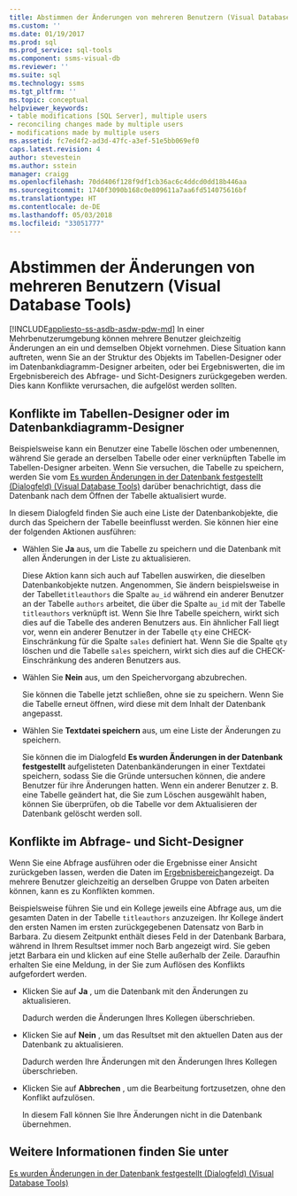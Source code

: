 ```yaml
---
title: Abstimmen der Änderungen von mehreren Benutzern (Visual Database Tools) | Microsoft-Dokumentation
ms.custom: ''
ms.date: 01/19/2017
ms.prod: sql
ms.prod_service: sql-tools
ms.component: ssms-visual-db
ms.reviewer: ''
ms.suite: sql
ms.technology: ssms
ms.tgt_pltfrm: ''
ms.topic: conceptual
helpviewer_keywords:
- table modifications [SQL Server], multiple users
- reconciling changes made by multiple users
- modifications made by multiple users
ms.assetid: fc7ed4f2-ad3d-47fc-a3ef-51e5bb069ef0
caps.latest.revision: 4
author: stevestein
ms.author: sstein
manager: craigg
ms.openlocfilehash: 70dd406f128f9df1cb36ac6c4ddcd0dd18b446aa
ms.sourcegitcommit: 1740f3090b168c0e809611a7aa6fd514075616bf
ms.translationtype: HT
ms.contentlocale: de-DE
ms.lasthandoff: 05/03/2018
ms.locfileid: "33051777"
---
```

# <a name="reconcile-changes-made-by-multiple-users-visual-database-tools"></a>Abstimmen der Änderungen von mehreren Benutzern (Visual Database Tools)
[!INCLUDE[appliesto-ss-asdb-asdw-pdw-md](../../includes/appliesto-ss-asdb-asdw-pdw-md.md)]
In einer Mehrbenutzerumgebung können mehrere Benutzer gleichzeitig Änderungen an ein und demselben Objekt vornehmen. Diese Situation kann auftreten, wenn Sie an der Struktur des Objekts im Tabellen-Designer oder im Datenbankdiagramm-Designer arbeiten, oder bei Ergebniswerten, die im Ergebnisbereich des Abfrage- und Sicht-Designers zurückgegeben werden. Dies kann Konflikte verursachen, die aufgelöst werden sollten.  
  
## <a name="conflicts-in-the-table-or-database-diagram-designers"></a>Konflikte im Tabellen-Designer oder im Datenbankdiagramm-Designer  
Beispielsweise kann ein Benutzer eine Tabelle löschen oder umbenennen, während Sie gerade an derselben Tabelle oder einer verknüpften Tabelle im Tabellen-Designer arbeiten. Wenn Sie versuchen, die Tabelle zu speichern, werden Sie vom [Es wurden Änderungen in der Datenbank festgestellt (Dialogfeld) &#40;Visual Database Tools&#41;](../../ssms/visual-db-tools/database-changes-detected-dialog-box-visual-database-tools.md) darüber benachrichtigt, dass die Datenbank nach dem Öffnen der Tabelle aktualisiert wurde.  
  
In diesem Dialogfeld finden Sie auch eine Liste der Datenbankobjekte, die durch das Speichern der Tabelle beeinflusst werden. Sie können hier eine der folgenden Aktionen ausführen:  
  
-   Wählen Sie **Ja** aus, um die Tabelle zu speichern und die Datenbank mit allen Änderungen in der Liste zu aktualisieren.  
  
    Diese Aktion kann sich auch auf Tabellen auswirken, die dieselben Datenbankobjekte nutzen. Angenommen, Sie ändern beispielsweise in der Tabelle`titleauthors` die Spalte `au_id` während ein anderer Benutzer an der Tabelle `authors` arbeitet, die über die Spalte `au_id` mit der Tabelle `titleauthors` verknüpft ist. Wenn Sie Ihre Tabelle speichern, wirkt sich dies auf die Tabelle des anderen Benutzers aus. Ein ähnlicher Fall liegt vor, wenn ein anderer Benutzer in der Tabelle `qty` eine CHECK-Einschränkung für die Spalte `sales` definiert hat. Wenn Sie die Spalte `qty` löschen und die Tabelle `sales` speichern, wirkt sich dies auf die CHECK-Einschränkung des anderen Benutzers aus.  
  
-   Wählen Sie **Nein** aus, um den Speichervorgang abzubrechen.  
  
    Sie können die Tabelle jetzt schließen, ohne sie zu speichern. Wenn Sie die Tabelle erneut öffnen, wird diese mit dem Inhalt der Datenbank angepasst.  
  
-   Wählen Sie **Textdatei speichern** aus, um eine Liste der Änderungen zu speichern.  
  
    Sie können die im Dialogfeld **Es wurden Änderungen in der Datenbank festgestellt** aufgelisteten Datenbankänderungen in einer Textdatei speichern, sodass Sie die Gründe untersuchen können, die andere Benutzer für ihre Änderungen hatten. Wenn ein anderer Benutzer z. B. eine Tabelle geändert hat, die Sie zum Löschen ausgewählt haben, können Sie überprüfen, ob die Tabelle vor dem Aktualisieren der Datenbank gelöscht werden soll.  
  
## <a name="conflicts-in-the-query-and-view-designer"></a>Konflikte im Abfrage- und Sicht-Designer  
Wenn Sie eine Abfrage ausführen oder die Ergebnisse einer Ansicht zurückgeben lassen, werden die Daten im [Ergebnisbereich](../../ssms/visual-db-tools/results-pane-visual-database-tools.md)angezeigt. Da mehrere Benutzer gleichzeitig an derselben Gruppe von Daten arbeiten können, kann es zu Konflikten kommen.  
  
Beispielsweise führen Sie und ein Kollege jeweils eine Abfrage aus, um die gesamten Daten in der Tabelle `titleauthors` anzuzeigen. Ihr Kollege ändert den ersten Namen im ersten zurückgegebenen Datensatz von Barb in Barbara. Zu diesem Zeitpunkt enthält dieses Feld in der Datenbank Barbara, während in Ihrem Resultset immer noch Barb angezeigt wird. Sie geben jetzt Barbara ein und klicken auf eine Stelle außerhalb der Zeile. Daraufhin erhalten Sie eine Meldung, in der Sie zum Auflösen des Konflikts aufgefordert werden.  
  
-   Klicken Sie auf **Ja** , um die Datenbank mit den Änderungen zu aktualisieren.  
  
    Dadurch werden die Änderungen Ihres Kollegen überschrieben.  
  
-   Klicken Sie auf **Nein** , um das Resultset mit den aktuellen Daten aus der Datenbank zu aktualisieren.  
  
    Dadurch werden Ihre Änderungen mit den Änderungen Ihres Kollegen überschrieben.  
  
-   Klicken Sie auf **Abbrechen** , um die Bearbeitung fortzusetzen, ohne den Konflikt aufzulösen.  
  
    In diesem Fall können Sie Ihre Änderungen nicht in die Datenbank übernehmen.  
  
## <a name="see-also"></a>Weitere Informationen finden Sie unter  
[Es wurden Änderungen in der Datenbank festgestellt (Dialogfeld) &#40;Visual Database Tools&#41;](../../ssms/visual-db-tools/database-changes-detected-dialog-box-visual-database-tools.md)  
  
